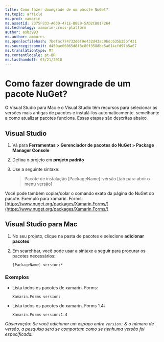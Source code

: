 ```yaml
---
title: Como fazer downgrade de um pacote NuGet?
ms.topic: article
ms.prod: xamarin
ms.assetid: 2375F833-A630-471E-B8E9-5AD2CB81F264
ms.technology: xamarin-cross-platform
author: asb3993
ms.author: amburns
ms.openlocfilehash: 7befac774732d6f9e432d43ac9bdc635b25bf431
ms.sourcegitcommit: d450ae06065d8f8c80f3588bc5a614cfd97b5a67
ms.translationtype: MT
ms.contentlocale: pt-BR
ms.lasthandoff: 03/21/2018
---
```

# <a name="how-do-i-downgrade-a-nuget-package"></a>Como fazer downgrade de um pacote NuGet?

O Visual Studio para Mac e o Visual Studio têm recursos para selecionar as versões mais antigas de pacotes e instalá-los automaticamente. semelhante a como atualizar pacotes funciona. Essas etapas são descritas abaixo.

## <a name="visual-studio"></a>Visual Studio
1. Vá para **Ferramentas > Gerenciador de pacotes do NuGet > Package Manager Console**
2. Defina o projeto em **projeto padrão**
3. Use a seguinte sintaxe:

    > Pacote de instalação [PackageName]-versão [tab para abrir o menu versão]

Você pode também copiar/colar o comando exato da página do NuGet do pacote. Exemplo para xamarin. Forms: [https://www.nuget.org/packages/Xamarin.Forms/](https://www.nuget.org/packages/Xamarin.Forms/)

## <a name="visual-studio-for-mac"></a>Visual Studio para Mac
1. No seu projeto, clique na pasta de pacotes e selecione **adicionar pacotes**
2. Em searchbar, você pode usar a sintaxe a seguir para procurar os pacotes necessários:

    `[PackageName] version:*`

### <a name="examples"></a>Exemplos 
- Lista todos os pacotes de xamarin. Forms: 

    `Xamarin.Forms version:`
- Lista todos os pacotes do xamarin. Forms 1.4: 

    `Xamarin.Forms version:1.4`

*Observação: Se você adicionar um espaço entre `version:` & o número de versão, a pesquisa será se comportam como se nenhuma versão foi especificada.*

